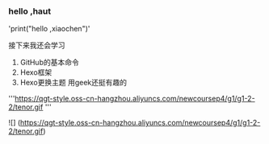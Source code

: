 ### hello ,haut

'print("hello ,xiaochen")'

接下来我还会学习
1. GitHub的基本命令
2. Hexo框架
3. Hexo更换主题
用geek还挺有趣的

'''https://qgt-style.oss-cn-hangzhou.aliyuncs.com/newcoursep4/g1/g1-2-2/tenor.gif '''

![] (https://qgt-style.oss-cn-hangzhou.aliyuncs.com/newcoursep4/g1/g1-2-2/tenor.gif)
